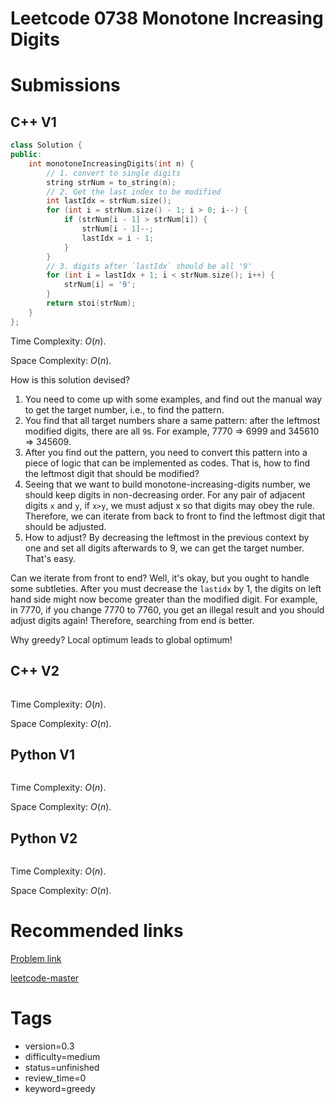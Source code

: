 # Leetcode 0738 Monotone Increasing Digits

# Submissions

## C++ V1

```C++
class Solution {
public:
    int monotoneIncreasingDigits(int n) {
        // 1. convert to single digits
        string strNum = to_string(n);
        // 2. Get the last index to be modified
        int lastIdx = strNum.size();
        for (int i = strNum.size() - 1; i > 0; i--) {
            if (strNum[i - 1] > strNum[i]) {
                strNum[i - 1]--;
                lastIdx = i - 1;
            }
        }
        // 3. digits after `lastIdx` should be all '9'
        for (int i = lastIdx + 1; i < strNum.size(); i++) {
            strNum[i] = '9';
        }
        return stoi(strNum);
    }
};
```

Time Complexity: $O(n)$.

Space Complexity: $O(n)$.

How is this solution devised?

1. You need to come up with some examples, and find out the manual way to get the target number, i.e., to find the pattern.
2. You find that all target numbers share a same pattern: after the leftmost modified digits, there are all `9`s. For example, 7770 => 6999 and 345610 => 345609.
3. After you find out the pattern, you need to convert this pattern into a piece of logic that can be implemented as codes. That is, how to find the leftmost digit that should be modified?
4. Seeing that we want to build monotone-increasing-digits number, we should keep digits in non-decreasing order. For any pair of adjacent digits `x` and `y`, if `x>y`, we must adjust x so that digits may obey the rule. Therefore, we can iterate from back to front to find the leftmost digit that should be adjusted.
5. How to adjust? By decreasing the leftmost in the previous context by one and set all digits afterwards to 9, we can get the target number. That's easy.

Can we iterate from front to end? Well, it's okay, but you ought to handle some subtleties. After you must decrease the `lastidx` by 1, the digits on left hand side might now become greater than the modified digit. For example, in 7770, if you change 7770 to 7760, you get an illegal result and you should adjust digits again! Therefore, searching from end is better.

Why greedy? Local optimum leads to global optimum!

## C++ V2

```C++
```

Time Complexity: $O(n)$.

Space Complexity: $O(n)$.


## Python V1

```python
```

Time Complexity: $O(n)$.

Space Complexity: $O(n)$.


## Python V2

```python

```

Time Complexity: $O(n)$.

Space Complexity: $O(n)$.


# Recommended links

[Problem link]()

[leetcode-master]()


# Tags

- version=0.3
- difficulty=medium
- status=unfinished
- review_time=0
- keyword=greedy